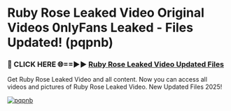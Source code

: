 # Ruby Rose Leaked Video Original Videos 0nlyFans Leaked - Files Updated! (pqpnb)

<h3>🔴 CLICK HERE 🌐==►► <a href="https://tinyurl.com/ms9xzufz" rel="nofollow">Ruby Rose Leaked Video Updated Files</a></h3>

Get Ruby Rose Leaked Video and all content. Now you can access all videos and pictures of Ruby Rose Leaked Video. New Updated Files 2025!

[![pqpnb](https://i.imgur.com/ppqm5kG.gif)](https://tinyurl.com/ms9xzufz)
